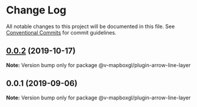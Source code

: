# Change Log

All notable changes to this project will be documented in this file.
See [Conventional Commits](https://conventionalcommits.org) for commit guidelines.

## [0.0.2](https://github.com/reno-xjb/v-mapboxgl/compare/@v-mapboxgl/plugin-arrow-line-layer@0.0.1...@v-mapboxgl/plugin-arrow-line-layer@0.0.2) (2019-10-17)

**Note:** Version bump only for package @v-mapboxgl/plugin-arrow-line-layer





## 0.0.1 (2019-09-06)

**Note:** Version bump only for package @v-mapboxgl/plugin-arrow-line-layer

